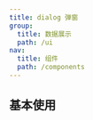 ```yaml
---
title: dialog 弹窗
group: 
  title: 数据展示
  path: /ui
nav:
  title: 组件
  path: /components
---
```


## 基本使用
<code src="./demos/basic" />

<API src="./DialogWrap.tsx"></API>